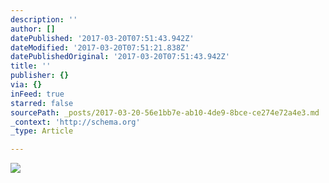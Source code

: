 ```yaml
---
description: ''
author: []
datePublished: '2017-03-20T07:51:43.942Z'
dateModified: '2017-03-20T07:51:21.838Z'
datePublishedOriginal: '2017-03-20T07:51:43.942Z'
title: ''
publisher: {}
via: {}
inFeed: true
starred: false
sourcePath: _posts/2017-03-20-56e1bb7e-ab10-4de9-8bce-ce274e72a4e3.md
_context: 'http://schema.org'
_type: Article

---
```

![](https://the-grid-user-content.s3-us-west-2.amazonaws.com/172dadb5-30be-4721-b504-707410996c2d.jpg)